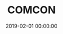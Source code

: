 ---
layout: inner
position: right
title: 'COMCON'
lead_text: 'I assisted the team ..'
tags: ['Kotlin', 'Android SDK']
featured_image: ''
date: 2019-02-01 00:00:00
categories: ['Mobile Dev']
project_link: ''
button_icon: ''
button_text: ''
order: 19
visible: 0
company: 'Suitmedia, PT'
---